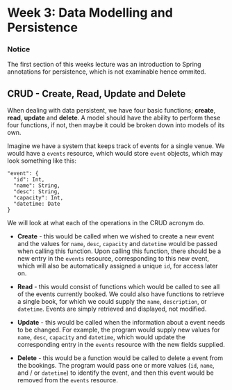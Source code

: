 # Week 3: Data Modelling and Persistence

### Notice
The first section of this weeks lecture was an introduction to Spring annotations for persistence, which is not examinable hence ommited.

## CRUD - Create, Read, Update and Delete
When dealing with data persistent, we have four basic functions; **create**, **read**, **update** and **delete**. A model should have the ability to perform these four functions, if not, then maybe it could be broken down into models of its own.

Imagine we have a system that keeps track of events for a single venue. We would have a `events` resource, which would store `event` objects, which may look something like this:
```
"event": {
  "id": Int,
  "name": String,
  "desc": String,
  "capacity": Int,
  "datetime: Date
}
```

We will look at what each of the operations in the CRUD acronym do.

- **Create** - this would be called when we wished to create a new event and the values for `name`, `desc`, `capacity` and `datetime` would be passed when calling this function. Upon calling this function, there should be a new entry in the `events` resource, corresponding to this new event, which will also be automatically assigned a unique `id`, for access later on.

- **Read** - this would consist of functions which would be called to see all of the events currently booked. We could also have functions to retrieve a single book, for which we could supply the `name`, `description`, or `datetime`. Events are simply retrieved and displayed, not modified.

- **Update** - this would be called when the information about a event needs to be changed. For example, the program would supply new values for `name`, `desc`, `capacity` and `datetime`, which would update the corresponding entry in the `events` resource with the new fields supplied.

- **Delete** - this would be a function would be called to delete a event from the bookings. The program would pass one or more values (`id`, `name`, and / or `datetime`) to identify the event, and then this event would be removed from the `events` resource.